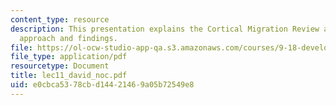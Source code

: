 ```yaml
---
content_type: resource
description: This presentation explains the Cortical Migration Review and its experimental
  approach and findings.
file: https://ol-ocw-studio-app-qa.s3.amazonaws.com/courses/9-18-developmental-neurobiology-spring-2005/e0cbca5378cbd14421469a05b72549e8_lec11_david_noc.pdf
file_type: application/pdf
resourcetype: Document
title: lec11_david_noc.pdf
uid: e0cbca53-78cb-d144-2146-9a05b72549e8
---
```


